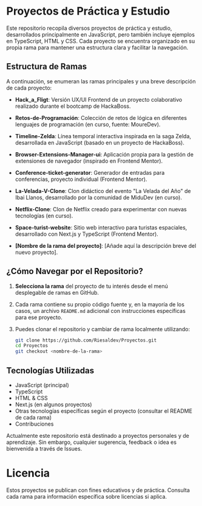 # Proyectos de Práctica y Estudio

Este repositorio recopila diversos proyectos de práctica y estudio, desarrollados principalmente en JavaScript, pero también incluye ejemplos en TypeScript, HTML y CSS. Cada proyecto se encuentra organizado en su propia rama para mantener una estructura clara y facilitar la navegación.

## Estructura de Ramas

A continuación, se enumeran las ramas principales y una breve descripción de cada proyecto:

- **Hack_a_Fligt**: Versión UX/UI Frontend de un proyecto colaborativo realizado durante el bootcamp de HackaBoss.
- **Retos-de-Programación**: Colección de retos de lógica en diferentes lenguajes de programación (en curso, fuente: MoureDev).
- **Timeline-Zelda**: Línea temporal interactiva inspirada en la saga Zelda, desarrollada en JavaScript (basado en un proyecto de HackaBoss).
- **Browser-Extensions-Manager-ui**: Aplicación propia para la gestión de extensiones de navegador (inspirado en Frontend Mentor).
- **Conference-ticket-generator**: Generador de entradas para conferencias, proyecto individual (Frontend Mentor).
- **La-Velada-V-Clone**: Clon didáctico del evento "La Velada del Año" de Ibai Llanos, desarrollado por la comunidad de MiduDev (en curso).
- **Netflix-Clone**: Clon de Netflix creado para experimentar con nuevas tecnologías (en curso).
- **Space-turist-website**: Sitio web interactivo para turistas espaciales, desarrollado con Next.js y TypeScript (Frontend Mentor).
  
- **[Nombre de la rama del proyecto]**: [Añade aquí la descripción breve del nuevo proyecto].

## ¿Cómo Navegar por el Repositorio?

1. **Selecciona la rama** del proyecto de tu interés desde el menú desplegable de ramas en GitHub.
2. Cada rama contiene su propio código fuente y, en la mayoría de los casos, un archivo `README.md` adicional con instrucciones específicas para ese proyecto.
3. Puedes clonar el repositorio y cambiar de rama localmente utilizando:

   ```bash
   git clone https://github.com/Riesaldev/Proyectos.git
   cd Proyectos
   git checkout <nombre-de-la-rama>

## Tecnologías Utilizadas

* JavaScript (principal)
* TypeScript
* HTML & CSS
* Next.js (en algunos proyectos)
* Otras tecnologías específicas según el proyecto (consultar el README de cada rama)
* Contribuciones
  
Actualmente este repositorio está destinado a proyectos personales y de aprendizaje. Sin embargo, cualquier sugerencia, feedback o idea es bienvenida a través de Issues.

# Licencia #

Estos proyectos se publican con fines educativos y de práctica. Consulta cada rama para información específica sobre licencias si aplica.
